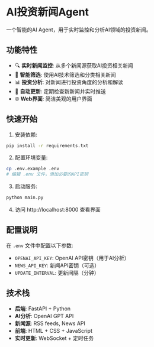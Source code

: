 # AI投资新闻Agent

一个智能的AI Agent，用于实时监控和分析AI领域的投资新闻。

## 功能特性

- 🔍 **实时新闻监控**: 从多个新闻源获取AI投资相关新闻
- 🤖 **智能筛选**: 使用AI技术筛选和分类相关新闻
- 📊 **投资分析**: 对新闻进行投资角度的分析和解读
- 🔄 **自动更新**: 定期检查新新闻并实时推送
- 🌐 **Web界面**: 简洁美观的用户界面

## 快速开始

1. 安装依赖:
```bash
pip install -r requirements.txt
```

2. 配置环境变量:
```bash
cp .env.example .env
# 编辑 .env 文件，添加必要的API密钥
```

3. 启动服务:
```bash
python main.py
```

4. 访问 http://localhost:8000 查看界面

## 配置说明

在 `.env` 文件中配置以下参数:
- `OPENAI_API_KEY`: OpenAI API密钥（用于AI分析）
- `NEWS_API_KEY`: 新闻API密钥（可选）
- `UPDATE_INTERVAL`: 更新间隔（分钟）

## 技术栈

- **后端**: FastAPI + Python
- **AI分析**: OpenAI GPT API
- **新闻源**: RSS feeds, News API
- **前端**: HTML + CSS + JavaScript
- **实时更新**: WebSocket + 定时任务